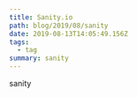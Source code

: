 ```yaml
---
title: Sanity.io
path: blog/2019/08/sanity
date: 2019-08-13T14:05:49.156Z
tags:
  - tag
summary: sanity
---
```

sanity

